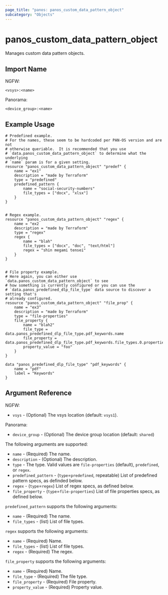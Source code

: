 ```yaml
---
page_title: "panos: panos_custom_data_pattern_object"
subcategory: "Objects"
---
```


# panos_custom_data_pattern_object

Manages custom data pattern objects.


## Import Name

NGFW:

```shell
<vsys>:<name>
```

Panorama:

```shell
<device_group>:<name>
```


## Example Usage

```hcl
# Predefined example.
# For the names, these seem to be hardcoded per PAN-OS version and are not
# otherwise queriable.  It is recommended that you use
# `data.panos_custom_data_pattern_object` to determine what the underlying
# `name` param is for a given setting.
resource "panos_custom_data_pattern_object" "predef" {
    name = "ex1"
    description = "made by Terraform"
    type = "predefined"
    predefined_pattern {
        name = "social-security-numbers"
        file_types = ["docx", "xlsx"]
    }
}


# Regex example.
resource "panos_custom_data_pattern_object" "regex" {
    name = "ex2
    description = "made by Terraform"
    type = "regex"
    regex {
        name = "blah"
        file_types = ["docx", "doc", "text/html"]
        regex = "shin megami tensei"
    }
}


# File property example.
# Here again, you can either use `data.panos_custom_data_pattern_object` to see
# how something is currently configured or you can use the
# `data.panos_predefined_dlp_file_type` data source to discover a setting that's
# already configured.
resource "panos_custom_data_pattern_object" "file_prop" {
    name = "ex3"
    description = "made by Terraform"
    type = "file-properties"
    file_property {
        name = "blah2"
        file_type = data.panos_predefined_dlp_file_type.pdf_keywords.name
        file_property = data.panos_predefined_dlp_file_type.pdf_keywords.file_types.0.properties.0.name
        property_value = "foo"
    }
}

data "panos_predefined_dlp_file_type" "pdf_keywords" {
    name = "pdf"
    label = "Keywords"
}
```

## Argument Reference

NGFW:

* `vsys` - (Optional) The vsys location (default: `vsys1`).

Panorama:

* `device_group` - (Optional) The device group location (default: `shared`)

The following arguments are supported:

* `name` - (Required) The name.
* `description` - (Optional) The description.
* `type` - The type.  Valid values are `file-properties` (default),
  `predefined`, or `regex`.
* `predefined_pattern` - (`type`=`predefined`, repeatable) List of
  predefined pattern specs, as definded below.
* `regex` - (`type`=`regex`) List of regex specs, as defined below.
* `file_property` - (`type`=`file-properties`) List of file properties specs,
  as defined below.

`predefined_pattern` supports the following arguments:

* `name` - (Required) The name.
* `file_types` - (list) List of file types.

`regex` supports the following arguments:

* `name` - (Required) Name.
* `file_types` - (list) List of file types.
* `regex` - (Required) The regex.

`file_property` supports the following arguments:

* `name` - (Required) Name.
* `file_type` - (Required) The file type.
* `file_property` - (Required) File property.
* `property_value` - (Required) Property value.
